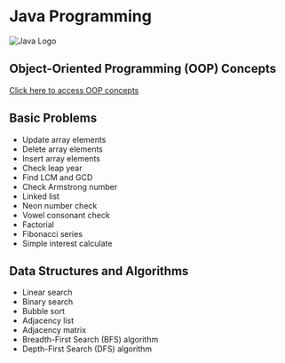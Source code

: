 # Java Programming

![Java Logo](https://github.com/rifat3790/Algorithm/assets/138612383/e515721c-4859-4952-b2b9-190377f46c59)

## Object-Oriented Programming (OOP) Concepts

[Click here to access OOP concepts](https://drive.google.com/drive/folders/1quIxIowfYQeHMTafIt7QXzOcPV-07lTj?usp=sharing)

## Basic Problems

- Update array elements
- Delete array elements
- Insert array elements
- Check leap year
- Find LCM and GCD
- Check Armstrong number
- Linked list
- Neon number check
- Vowel consonant check
- Factorial
- Fibonacci series
- Simple interest calculate

## Data Structures and Algorithms

- Linear search
- Binary search
- Bubble sort
- Adjacency list
- Adjacency matrix
- Breadth-First Search (BFS) algorithm
- Depth-First Search (DFS) algorithm
